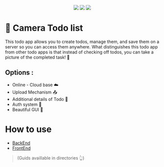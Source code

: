 <div align="center">
    <img src="https://img.shields.io/badge/status-Launching  🚀-green">
    <img src="https://img.shields.io/badge/server-Offline-red">
    <img src="https://img.shields.io/badge/Version-0.1-purple">
</div>

# 📸 Camera Todo list
This todo app allows you to create todos, manage them, and save them on a server so you can access them anywhere.
What distinguishes this todo app from other todo apps is that instead of checking off todos, you can take a picture of the completed task! 📝

## Options :
- Online - Cloud base ☁️
- Upload Mechanism 📤
- Additional details of Todo 📝
- Auth system 📇
- Beautiful GUI 🎨

# How to use 
- <a href="https://github.com/farzadoxo/todo-list/back-end"> BackEnd </a>
- <a href="https://github.com/farzadoxo/todo-list/back-end"> FrontEnd </a>

> (Guids availlable in directories 👆)
